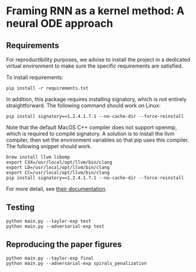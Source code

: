 # Framing RNN as a kernel method: A neural ODE approach

## Requirements

For reproductibility purposes, we advise to install the project in a dedicated virtual environment to make sure the specific requirements are satisfied.

To install requirements:

```
pip install -r requirements.txt
```

In addition, this package requires installing signatory, which is not entirely straightforward. The following command should work on Linux:

```
pip install signatory==1.2.4.1.7.1 --no-cache-dir --force-reinstall
```

Note that the default MacOS C++ compiler does not support openmp, which is required to compile signatory. A solution is to install the llvm compiler, then set the environment variables so that pip uses this compiler. The following snippet should work.

```
brew install llvm libomp
export CXX=/usr/local/opt/llvm/bin/clang
export LD=/usr/local/opt/llvm/bin/clang
export CC=/usr/local/opt/llvm/bin/clang
pip install signatory==1.2.4.1.7.1 --no-cache-dir --force-reinstall
```

For more detail, see [their documentation](https://signatory.readthedocs.io/en/latest/pages/usage/installation.html).

## Testing

```
python main.py --taylor-exp test
python main.py --adversarial-exp test
```


## Reproducing the paper figures


```
python main.py --taylor-exp final
python main.py --adversarial-exp spirals_penalization
```